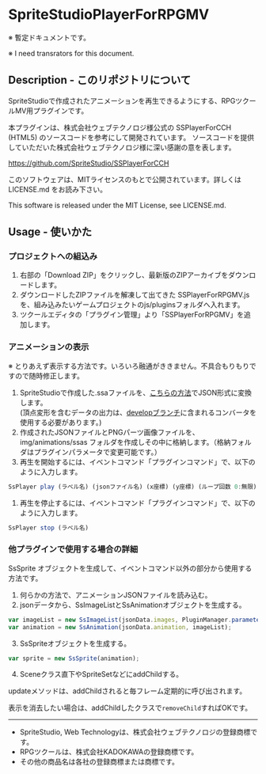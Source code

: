 # SpriteStudioPlayerForRPGMV

※ 暫定ドキュメントです。

※ I need transrators for this document.

## Description - このリポジトリについて

SpriteStudioで作成されたアニメーションを再生できるようにする、RPGツクールMV用プラグインです。

本プラグインは、株式会社ウェブテクノロジ様公式の SSPlayerForCCH (HTML5) のソースコードを参考にして開発されています。
ソースコードを提供していただいた株式会社ウェブテクノロジ様に深い感謝の意を表します。

https://github.com/SpriteStudio/SSPlayerForCCH

このソフトウェアは、MITライセンスのもとで公開されています。詳しくは LICENSE.md をお読み下さい。

This software is released under the MIT License, see LICENSE.md.

## Usage - 使いかた

### プロジェクトへの組込み

1. 右部の「Download ZIP」をクリックし、最新版のZIPアーカイブをダウンロードします。
1. ダウンロードしたZIPファイルを解凍して出てきた SSPlayerForRPGMV.js を、組み込みたいゲームプロジェクトのjs/pluginsフォルダへ入れます。
1. ツクールエディタの「プラグイン管理」より「SSPlayerForRPGMV」を追加します。

### アニメーションの表示

※ とりあえず表示する方法です。いろいろ融通がききません。不具合もりもりですので随時修正します。

1. SpriteStudioで作成した.ssaファイルを、[こちらの方法](https://github.com/SpriteStudio/SSPlayerForCCH/wiki/%E3%82%B3%E3%83%B3%E3%83%90%E3%83%BC%E3%82%BF%E3%81%AE%E4%BD%BF%E3%81%84%E6%96%B9)でJSON形式に変換します。   
(頂点変形を含むデータの出力は、[developブランチ](https://github.com/SpriteStudio/SSPlayerForCCH/tree/develop)に含まれるコンバータを使用する必要があります。)
1. 作成されたJSONファイルとPNGパーツ画像ファイルを、img/animations/ssas フォルダを作成しその中に格納します。（格納フォルダはプラグインパラメータで変更可能です。）
1. 再生を開始するには、イベントコマンド「プラグインコマンド」で、以下のように入力します。
```JavaScript
SsPlayer play (ラベル名) (jsonファイル名) (x座標) (y座標) (ループ回数 0:無限)
```
1. 再生を停止するには、イベントコマンド「プラグインコマンド」で、以下のように入力します。
```JavaScript
SsPlayer stop (ラベル名) 
```

### 他プラグインで使用する場合の詳細

SsSprite オブジェクトを生成して、イベントコマンド以外の部分から使用する方法です。

1. 何らかの方法で、アニメーションJSONファイルを読み込む。
1. jsonデータから、SsImageListとSsAnimationオブジェクトを生成する。  
```JavaScript
var imageList = new SsImageList(jsonData.images, PluginManager.parameters('SSPlayerForRPGMV')['Animation File Path'], true);
var animation = new SsAnimation(jsonData.animation, imageList);
```
3. SsSpriteオブジェクトを生成する。
```JavaScript
var sprite = new SsSprite(animation);
```
4. Sceneクラス直下やSpriteSetなどにaddChildする。

updateメソッドは、addChildされると毎フレーム定期的に呼び出されます。

表示を消去したい場合は、addChildしたクラスで`removeChild`すればOKです。

---

* SpriteStudio, Web Technologyは、株式会社ウェブテクノロジの登録商標です。
* RPGツクールは、株式会社KADOKAWAの登録商標です。
* その他の商品名は各社の登録商標または商標です。
